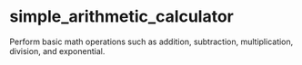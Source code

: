 # simple_arithmetic_calculator
Perform basic math operations such as addition, subtraction, multiplication, division, and exponential.
